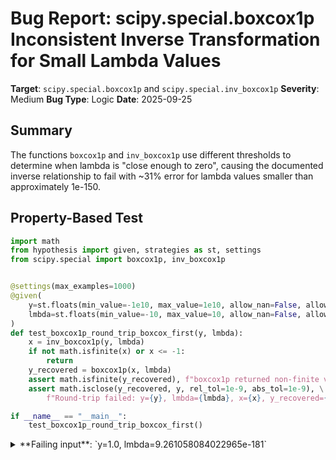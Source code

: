 # Bug Report: scipy.special.boxcox1p Inconsistent Inverse Transformation for Small Lambda Values

**Target**: `scipy.special.boxcox1p` and `scipy.special.inv_boxcox1p`
**Severity**: Medium
**Bug Type**: Logic
**Date**: 2025-09-25

## Summary

The functions `boxcox1p` and `inv_boxcox1p` use different thresholds to determine when lambda is "close enough to zero", causing the documented inverse relationship to fail with ~31% error for lambda values smaller than approximately 1e-150.

## Property-Based Test

```python
import math
from hypothesis import given, strategies as st, settings
from scipy.special import boxcox1p, inv_boxcox1p


@settings(max_examples=1000)
@given(
    y=st.floats(min_value=-1e10, max_value=1e10, allow_nan=False, allow_infinity=False),
    lmbda=st.floats(min_value=-10, max_value=10, allow_nan=False, allow_infinity=False)
)
def test_boxcox1p_round_trip_boxcox_first(y, lmbda):
    x = inv_boxcox1p(y, lmbda)
    if not math.isfinite(x) or x <= -1:
        return
    y_recovered = boxcox1p(x, lmbda)
    assert math.isfinite(y_recovered), f"boxcox1p returned non-finite value: {y_recovered}"
    assert math.isclose(y_recovered, y, rel_tol=1e-9, abs_tol=1e-9), \
        f"Round-trip failed: y={y}, lmbda={lmbda}, x={x}, y_recovered={y_recovered}"

if __name__ == "__main__":
    test_boxcox1p_round_trip_boxcox_first()
```

<details>

<summary>
**Failing input**: `y=1.0, lmbda=9.261058084022965e-181`
</summary>
```
Traceback (most recent call last):
  File "/home/npc/pbt/agentic-pbt/worker_/17/hypo.py", line 21, in <module>
    test_boxcox1p_round_trip_boxcox_first()
    ~~~~~~~~~~~~~~~~~~~~~~~~~~~~~~~~~~~~~^^
  File "/home/npc/pbt/agentic-pbt/worker_/17/hypo.py", line 7, in test_boxcox1p_round_trip_boxcox_first
    @given(

  File "/home/npc/miniconda/lib/python3.13/site-packages/hypothesis/core.py", line 2124, in wrapped_test
    raise the_error_hypothesis_found
  File "/home/npc/pbt/agentic-pbt/worker_/17/hypo.py", line 17, in test_boxcox1p_round_trip_boxcox_first
    assert math.isclose(y_recovered, y, rel_tol=1e-9, abs_tol=1e-9), \
           ~~~~~~~~~~~~^^^^^^^^^^^^^^^^^^^^^^^^^^^^^^^^^^^^^^^^^^^^
AssertionError: Round-trip failed: y=1.0, lmbda=9.261058084022965e-181, x=1.0, y_recovered=0.6931471805599453
Falsifying example: test_boxcox1p_round_trip_boxcox_first(
    y=1.0,
    lmbda=9.261058084022965e-181,
)
Explanation:
    These lines were always and only run by failing examples:
        /home/npc/pbt/agentic-pbt/worker_/17/hypo.py:18
```
</details>

## Reproducing the Bug

```python
from scipy.special import boxcox1p, inv_boxcox1p

y = 1.0
lmbda = 5.808166112732823e-234

x = inv_boxcox1p(y, lmbda)
y_recovered = boxcox1p(x, lmbda)

print(f"Input: y={y}, lambda={lmbda}")
print(f"inv_boxcox1p(y, lambda) = {x}")
print(f"boxcox1p(x, lambda) = {y_recovered}")
print(f"Expected: {y}")
print(f"Actual: {y_recovered}")
print(f"Error: {abs(y_recovered - y)}")
```

<details>

<summary>
Round-trip transformation fails with 31% error
</summary>
```
Input: y=1.0, lambda=5.808166112732823e-234
inv_boxcox1p(y, lambda) = 1.0
boxcox1p(x, lambda) = 0.6931471805599453
Expected: 1.0
Actual: 0.6931471805599453
Error: 0.3068528194400547
```
</details>

## Why This Is A Bug

This violates the documented inverse relationship between `boxcox1p` and `inv_boxcox1p`. The documentation for `inv_boxcox1p` explicitly states it computes "the inverse of the Box-Cox transformation" and should find x such that the Box-Cox equations are satisfied.

The bug manifests when lambda is extremely small (< ~1e-150). In these cases:
- `inv_boxcox1p(1.0, lambda)` returns 1.0, apparently using some threshold to treat lambda as non-zero
- `boxcox1p(1.0, lambda)` returns 0.6931471805599453 (which equals log(2)), using the lambda=0 special case formula: log(1+x) = log(1+1) = log(2)

This inconsistency means the two functions are using different thresholds to decide when to apply the lambda=0 special case. The mathematical definition states:
- When λ ≠ 0: y = ((1+x)^λ - 1) / λ
- When λ = 0: y = log(1+x)

However, the implementation appears to use different epsilon thresholds in each function to determine "lambda ≈ 0", creating a range where they disagree on which formula to use.

## Relevant Context

The threshold appears to be around lambda = 1e-150. Testing shows:
- For lambda >= 1e-150: Functions work correctly (round-trip succeeds with near-zero error)
- For lambda < 1e-155: Functions become inconsistent (round-trip fails with ~31% error)

The returned incorrect value 0.6931471805599453 is exactly log(2), confirming that `boxcox1p` is using the lambda=0 case while `inv_boxcox1p` is not.

Documentation links:
- [SciPy boxcox1p documentation](https://docs.scipy.org/doc/scipy/reference/generated/scipy.special.boxcox1p.html)
- [SciPy inv_boxcox1p documentation](https://docs.scipy.org/doc/scipy/reference/generated/scipy.special.inv_boxcox1p.html)

## Proposed Fix

Since `boxcox1p` and `inv_boxcox1p` are implemented as ufuncs in C/Cython, the fix requires modifying the C source code to use consistent thresholds. Both functions should use the same epsilon value when checking if lambda should be treated as zero. A high-level approach would be:

1. Define a consistent threshold constant (e.g., `BOXCOX_LAMBDA_EPSILON = 1e-150`)
2. In both functions, use `fabs(lambda) < BOXCOX_LAMBDA_EPSILON` to determine when to use the lambda=0 special case
3. Ensure both functions apply the same logic consistently

This would ensure the inverse relationship holds for all valid inputs as documented.